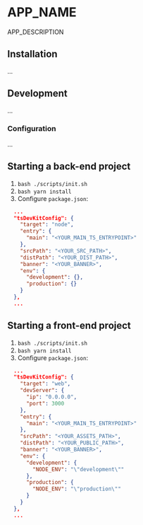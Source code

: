 # APP_NAME

APP_DESCRIPTION

## Installation

...

## Development

...

### Configuration

...


## Starting a back-end project

1. ```bash ./scripts/init.sh```
2. ```bash yarn install```
3. Configure `package.json`:
```json
  ...
  "tsDevKitConfig": {
    "target": "node",
    "entry": {
      "main": "<YOUR_MAIN_TS_ENTRYPOINT>"
    },
    "srcPath": "<YOUR_SRC_PATH>",
    "distPath": "<YOUR_DIST_PATH>",
    "banner": "<YOUR_BANNER>",
    "env": {
      "development": {},
      "production": {}
    }
  },
  ...
```

## Starting a front-end project

1. ```bash ./scripts/init.sh```
2. ```bash yarn install```
3. Configure `package.json`:
```json
  ...
  "tsDevKitConfig": {
    "target": "web",
    "devServer": {
      "ip": "0.0.0.0",
      "port": 3000
    },
    "entry": {
      "main": "<YOUR_MAIN_TS_ENTRYPOINT>"
    },
    "srcPath": "<YOUR_ASSETS_PATH>",
    "distPath": "<YOUR_PUBLIC_PATH>",
    "banner": "<YOUR_BANNER>",
    "env": {
      "development": {
        "NODE_ENV": "\"development\""
      },
      "production": {
        "NODE_ENV": "\"production\""
      }
    }
  },
  ...
```